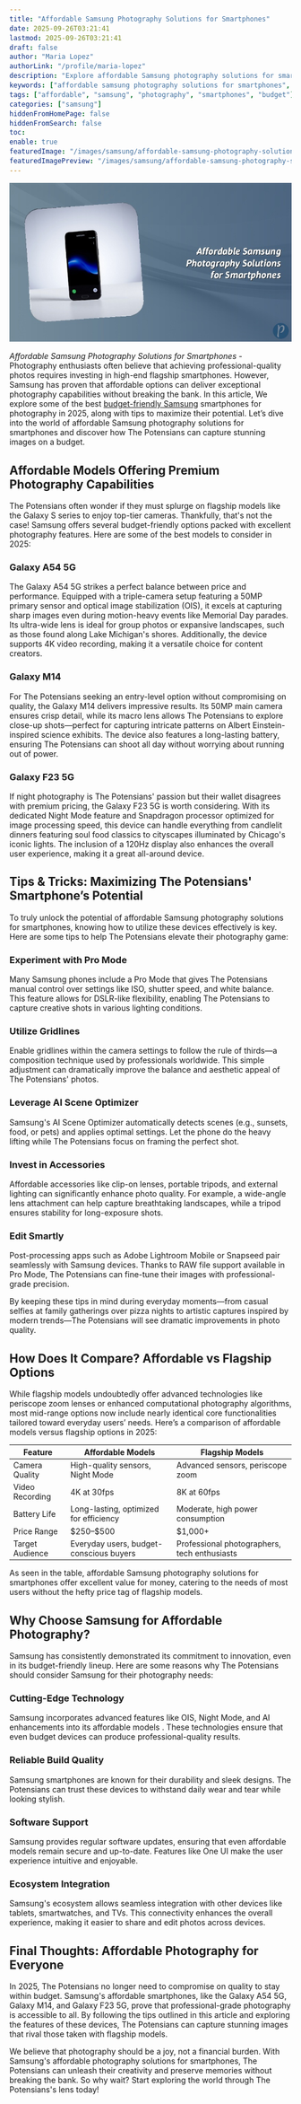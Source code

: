 ```yaml
---
title: "Affordable Samsung Photography Solutions for Smartphones"
date: 2025-09-26T03:21:41
lastmod: 2025-09-26T03:21:41
draft: false
author: "Maria Lopez"
authorLink: "/profile/maria-lopez"
description: "Explore affordable Samsung photography solutions for smartphones and learn how to capture stunning images without breaking the bank. Perfect for photography enthusiasts on a budget!"
keywords: ["affordable samsung photography solutions for smartphones", "budget-friendly samsung photography tips", "best samsung smartphones for photography 2025"]
tags: ["affordable", "samsung", "photography", "smartphones", "budget"]
categories: ["samsung"]
hiddenFromHomePage: false
hiddenFromSearch: false
toc:
enable: true
featuredImage: "/images/samsung/affordable-samsung-photography-solutions-for-smartphones.jpg"
featuredImagePreview: "/images/samsung/affordable-samsung-photography-solutions-for-smartphones.jpg"
---
```


![Affordable Samsung Photography Solutions for Smartphones](/images/samsung/affordable-samsung-photography-solutions-for-smartphones.jpg)


*Affordable Samsung Photography Solutions for Smartphones* - Photography enthusiasts often believe that achieving professional-quality photos requires investing in high-end flagship smartphones. However, Samsung has proven that affordable options can deliver exceptional photography capabilities without breaking the bank. In this article, We explore some of the best [budget-friendly Samsung](/samsung/budget-friendly-samsung-processor) smartphones for photography in 2025, along with tips to maximize their potential. Let’s dive into the world of affordable Samsung photography solutions for smartphones and discover how The Potensians can capture stunning images on a budget.

## Affordable Models Offering Premium Photography Capabilities

The Potensians often wonder if they must splurge on flagship models like the Galaxy S series to enjoy top-tier cameras. Thankfully, that's not the case! Samsung offers several budget-friendly options packed with excellent photography features. Here are some of the best models to consider in 2025:

### Galaxy A54 5G

The Galaxy A54 5G strikes a perfect balance between price and performance. Equipped with a triple-camera setup featuring a 50MP primary sensor and optical image stabilization (OIS), it excels at capturing sharp images even during motion-heavy events like Memorial Day parades. Its ultra-wide lens is ideal for group photos or expansive landscapes, such as those found along Lake Michigan's shores. Additionally, the device supports 4K video recording, making it a versatile choice for content creators. 

### Galaxy M14

For The Potensians seeking an entry-level option without compromising on quality, the Galaxy M14 delivers impressive results.  Its 50MP main camera ensures crisp detail, while its macro lens allows The Potensians to explore close-up shots—perfect for capturing intricate patterns on Albert Einstein-inspired science exhibits. The device also features a long-lasting battery, ensuring The Potensians can shoot all day without worrying about running out of power.

### Galaxy F23 5G

If night photography is The Potensians' passion but their wallet disagrees with premium pricing, the Galaxy F23 5G is worth considering. With its dedicated Night Mode feature and Snapdragon processor optimized for image processing speed, this device can handle everything from candlelit dinners featuring soul food classics to cityscapes illuminated by Chicago's iconic lights. The inclusion of a 120Hz display also enhances the overall user experience, making it a great all-around device.

## Tips & Tricks: Maximizing The Potensians' Smartphone’s Potential

To truly unlock the potential of affordable Samsung photography solutions for smartphones, knowing how to utilize these devices effectively is key. Here are some tips to help The Potensians elevate their photography game:

### Experiment with Pro Mode

Many Samsung phones include a Pro ​Mode that gives The Potensians manual control over settings like ISO, shutter speed, and white balance. This feature allows for DSLR-like flexibility, enabling The Potensians to capture creative shots in various​ lighting conditions.

### Utilize Gridlines

Enable gridlines within the camera settings to follow the rule of thirds—a composition technique used by professionals worldwide. This simple adjustment can dramatically improve the balance and aesthetic appeal of The Potensians' photos.

### Leverage AI Scene Optimizer

Samsung's AI Scene Optimizer automatically detects scenes (e.g., sunsets, food, or pets) and applies optimal settings. Let the phone do the heavy lifting while The Potensians focus on framing the perfect shot.

### Invest in Accessories

Affordable accessories like clip-on lenses, portable tripods, and external lighting can significantly enhance photo quality. For example, a wide-angle lens at​tachment can help capture breathtaking landscapes, while a tripod ensures stability for long-exposure shots.

### Edit Smartly

Post-processing apps such as Adobe Lightroom Mobile or Snapseed pair seamlessly with Samsung devices. Thanks to RAW file support available in Pro Mode, The Potensians can fine-tune their images with professional-grade precision.

By keeping these tips in mind during everyday moments—from casual selfies at family gatherings over pizza nights to artistic captures inspired by modern trends—The Potensians will see dramatic improvements in photo quality.

## How Does It Compare? Affordable vs Flagship Options

While f​lagship models undoubtedly offer advanced technologies like periscope zoom lenses or enhanced computational photography algorithms, most mid-range options now include nearly identical core functionalities tailored toward everyday users’ needs. Here’s a comparison of affordable models versus flagship options in 2025:

<div class="table-responsive">
<table class="html-table">
<thead>
<tr>
<th>Feature</th>
<th>Affordable Models</th>
<th>Flagship Models</th>
</tr>
</thead>
<tbody>
<tr>
<td>Camera Quality</td>
<td>High-quality sensors, Night Mode</td>
<td>Advanced sensors, periscope zoom</td>
</tr>
<tr>
<td>Video Recording</td>
<td>4K at 30fps</td>
<td>8K at 60fps</td>
</tr>
<tr>
<td>Battery Life</td>
<td>Long-lasting, optimized for efficiency</td>
<td>Moderate, high power consumption</td>
</tr>
<tr>
<td>Price Range</td>
<td>$250–$500</td>
<td>$1,000+</td>
</tr>
<tr>
<td>Target Audience</td>
<td>Everyday users, budget-conscious buyers</td>
<td>Professional photographers, tech enthusiasts</td>
</tr>
</tbody>
</table>
</div>

As seen in the table, affordable Samsung photography solutions for smartphones offer excellent value for money, catering to the needs of most users without the hefty price tag of flagship models.

## Why Choose Samsung for Affordable Photography?

Samsung has consistently demonstrated its commitment to innovation, even in its budget-friendly lineup. Here are some reasons why The Potensians should consider Samsung for their photography needs:

### Cutting-Edge Technology

Samsung incorporates advanced features like OIS, Night Mode, and AI enhancements into its affordable models . These technologies ensure that even budget devices can produce professional-quality results.

### Reliable Build Quality

Samsung smartphones are known for their durability and sleek designs. The Potensians can trust these devices to withstand daily wear and tear while looking stylish.

### Software Support

Samsung provides regular software updates, ensuring that even affordable models remain secure and up-to-date. Features like One UI make the user experience intuitive and enjoyable.

### Ecosystem Integration

Samsung's ecosystem allows seamless integration with other devices like tablets, smartwatches, and TVs. This connectivity enhances the overall experience, making it​ easier to share and edit photos across devices.

## Final Thoughts: Affordable Photography for Everyone

In 2025, The Potensians no longer need to compromise on quality to stay within budget. Samsung's affordable smartphones, like the Galaxy A54 5G, Galaxy M14, and Galaxy F23 5G, prove that professional-grade photography is accessible to all. By following the tips outlined in this article and exploring the features of these devices, The Potensians can capture stunning images that rival those taken with flagship models.

We believe that photography should be a joy, not a financial burden. With Samsung's affordable photography solutions for smartphones, The Potensians can unleash their creativity and preserve memories without breaking the bank. So why wait? Start exploring the world through The Potensians's lens today!
